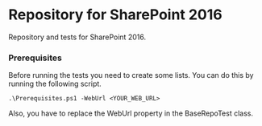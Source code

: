 # Repository for SharePoint 2016

Repository and tests for SharePoint 2016.

### Prerequisites

Before running the tests you need to create some lists. You can do this by running the following script.

```
.\Prerequisites.ps1 -WebUrl <YOUR_WEB_URL>
```

Also, you have to replace the WebUrl property in the BaseRepoTest class. 